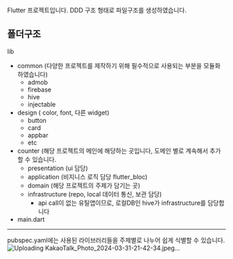Flutter 프로젝트입니다.
DDD 구조 형태로 파일구조를 생성하였습니다.

**폴더구조**
---
lib
- common (다양한 프로젝트를 제작하기 위해 필수적으로 사용되는 부분을 모듈화 하였습니다)
  - admob
  - firebase
  - hive
  - injectable
- design ( color, font, 다른 widget)
  - button
  - card
  - appbar
  - etc
- counter (해당 프로젝트의 메인에 해당하는 곳입니다, 도메인 별로 계속해서 추가할 수 있습니다.
  - presentation (ui 담당)
  - application (비지니스 로직 담당 flutter_bloc)
  - domain (해당 프로젝트의 주제가 담기는 곳)
  - infrastructure (repo, local 데이터 통신, 보관 담당)
      - api call이 없는 유틸앱이므로, 로컬DB인 hive가 infrastructure를 담당합니다
- main.dart

---


pubspec.yaml에는 사용된 라이브러리들을 주제별로 나누어 쉽게 식별할 수 있습니다.
![Uploading KakaoTalk_Photo_2024-03-31-21-42-34.jpeg…]()
